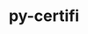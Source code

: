 ---
title: "py-certifi"
layout: cache
categories: [package, v0.20.2]
meta: {"versions": ["2022.12.7"], "compilers": ["gcc@=11.1.0", "gcc@=11.4.0", "gcc@=7.3.1", "gcc@=7.5.0"], "oss": ["amzn2", "ubuntu18.04", "ubuntu20.04", "ubuntu22.04"], "platforms": ["linux"], "targets": ["aarch64", "neoverse_n1", "ppc64le", "x86_64_v3"], "stacks": ["aws-isc", "aws-isc-aarch64", "data-vis-sdk", "e4s", "e4s-power", "ml-linux-x86_64-cpu", "ml-linux-x86_64-cuda", "ml-linux-x86_64-rocm", "radiuss", "root"], "num_specs": 18, "num_specs_by_stack": {"root": 18, "aws-isc-aarch64": 2, "aws-isc": 1, "radiuss": 1, "e4s-power": 4, "e4s": 4, "data-vis-sdk": 4, "ml-linux-x86_64-cuda": 2, "ml-linux-x86_64-cpu": 2, "ml-linux-x86_64-rocm": 2}}
spec_details: [{"hash": "6jnaouzlvzmzqtchwnyz22szt6qftkzr", "compiler": "gcc@=7.3.1", "versions": ["2022.12.7"], "os": "amzn2", "platform": "linux", "target": "aarch64", "variants": ["build_system=python_pip"], "stacks": ["root", "aws-isc-aarch64"], "size": "-", "tarball": "https://binaries.spack.io/releases/v0.20.2/build_cache/linux-amzn2-aarch64/gcc-7.3.1/py-certifi-2022.12.7/linux-amzn2-aarch64-gcc-7.3.1-py-certifi-2022.12.7-6jnaouzlvzmzqtchwnyz22szt6qftkzr.spack"}, {"hash": "pjt67jrwm4dkmm7jjqv7667dve7uzlbg", "compiler": "gcc@=7.3.1", "versions": ["2022.12.7"], "os": "amzn2", "platform": "linux", "target": "neoverse_n1", "variants": ["build_system=python_pip"], "stacks": ["root", "aws-isc-aarch64"], "size": "-", "tarball": "https://binaries.spack.io/releases/v0.20.2/build_cache/linux-amzn2-neoverse_n1/gcc-7.3.1/py-certifi-2022.12.7/linux-amzn2-neoverse_n1-gcc-7.3.1-py-certifi-2022.12.7-pjt67jrwm4dkmm7jjqv7667dve7uzlbg.spack"}, {"hash": "q35r7gxntfftx6dp6u6bydhhp3e3h72a", "compiler": "gcc@=7.3.1", "versions": ["2022.12.7"], "os": "amzn2", "platform": "linux", "target": "x86_64_v3", "variants": ["build_system=python_pip"], "stacks": ["root", "aws-isc"], "size": "-", "tarball": "https://binaries.spack.io/releases/v0.20.2/build_cache/linux-amzn2-x86_64_v3/gcc-7.3.1/py-certifi-2022.12.7/linux-amzn2-x86_64_v3-gcc-7.3.1-py-certifi-2022.12.7-q35r7gxntfftx6dp6u6bydhhp3e3h72a.spack"}, {"hash": "avnd7sawlxsthm7rjtbj6lvk3id3pmmo", "compiler": "gcc@=7.5.0", "versions": ["2022.12.7"], "os": "ubuntu18.04", "platform": "linux", "target": "x86_64_v3", "variants": ["build_system=python_pip"], "stacks": ["root", "radiuss"], "size": "-", "tarball": "https://binaries.spack.io/releases/v0.20.2/build_cache/linux-ubuntu18.04-x86_64_v3/gcc-7.5.0/py-certifi-2022.12.7/linux-ubuntu18.04-x86_64_v3-gcc-7.5.0-py-certifi-2022.12.7-avnd7sawlxsthm7rjtbj6lvk3id3pmmo.spack"}, {"hash": "4cobit2owav5bbb6doagqz64qbac7hbk", "compiler": "gcc@=11.1.0", "versions": ["2022.12.7"], "os": "ubuntu20.04", "platform": "linux", "target": "ppc64le", "variants": ["build_system=python_pip"], "stacks": ["root", "e4s-power"], "size": "-", "tarball": "https://binaries.spack.io/releases/v0.20.2/build_cache/linux-ubuntu20.04-ppc64le/gcc-11.1.0/py-certifi-2022.12.7/linux-ubuntu20.04-ppc64le-gcc-11.1.0-py-certifi-2022.12.7-4cobit2owav5bbb6doagqz64qbac7hbk.spack"}, {"hash": "qqqrvlizymh6l56sh66hqkxnyyu2xvtl", "compiler": "gcc@=11.1.0", "versions": ["2022.12.7"], "os": "ubuntu20.04", "platform": "linux", "target": "ppc64le", "variants": ["build_system=python_pip"], "stacks": ["root", "e4s-power"], "size": "-", "tarball": "https://binaries.spack.io/releases/v0.20.2/build_cache/linux-ubuntu20.04-ppc64le/gcc-11.1.0/py-certifi-2022.12.7/linux-ubuntu20.04-ppc64le-gcc-11.1.0-py-certifi-2022.12.7-qqqrvlizymh6l56sh66hqkxnyyu2xvtl.spack"}, {"hash": "vfrytcgwclvggt6vceoeookmqn5k6guo", "compiler": "gcc@=11.1.0", "versions": ["2022.12.7"], "os": "ubuntu20.04", "platform": "linux", "target": "ppc64le", "variants": ["build_system=python_pip"], "stacks": ["root", "e4s-power"], "size": "-", "tarball": "https://binaries.spack.io/releases/v0.20.2/build_cache/linux-ubuntu20.04-ppc64le/gcc-11.1.0/py-certifi-2022.12.7/linux-ubuntu20.04-ppc64le-gcc-11.1.0-py-certifi-2022.12.7-vfrytcgwclvggt6vceoeookmqn5k6guo.spack"}, {"hash": "3gp72wcrn34tnmuq7yrdzlqkhskwne7n", "compiler": "gcc@=11.1.0", "versions": ["2022.12.7"], "os": "ubuntu20.04", "platform": "linux", "target": "ppc64le", "variants": ["build_system=python_pip"], "stacks": ["root", "e4s-power"], "size": "-", "tarball": "https://binaries.spack.io/releases/v0.20.2/build_cache/linux-ubuntu20.04-ppc64le/gcc-11.1.0/py-certifi-2022.12.7/linux-ubuntu20.04-ppc64le-gcc-11.1.0-py-certifi-2022.12.7-3gp72wcrn34tnmuq7yrdzlqkhskwne7n.spack"}, {"hash": "wn46t7t6qf5x2ouvn2sr727wlc4ka5px", "compiler": "gcc@=11.1.0", "versions": ["2022.12.7"], "os": "ubuntu20.04", "platform": "linux", "target": "x86_64_v3", "variants": ["build_system=python_pip"], "stacks": ["root", "e4s"], "size": "-", "tarball": "https://binaries.spack.io/releases/v0.20.2/build_cache/linux-ubuntu20.04-x86_64_v3/gcc-11.1.0/py-certifi-2022.12.7/linux-ubuntu20.04-x86_64_v3-gcc-11.1.0-py-certifi-2022.12.7-wn46t7t6qf5x2ouvn2sr727wlc4ka5px.spack"}, {"hash": "t24ffaefvh25alniniehldhkgfllkmnj", "compiler": "gcc@=11.1.0", "versions": ["2022.12.7"], "os": "ubuntu20.04", "platform": "linux", "target": "x86_64_v3", "variants": ["build_system=python_pip"], "stacks": ["root", "e4s"], "size": "-", "tarball": "https://binaries.spack.io/releases/v0.20.2/build_cache/linux-ubuntu20.04-x86_64_v3/gcc-11.1.0/py-certifi-2022.12.7/linux-ubuntu20.04-x86_64_v3-gcc-11.1.0-py-certifi-2022.12.7-t24ffaefvh25alniniehldhkgfllkmnj.spack"}, {"hash": "wnku5xu6jbrqagx3hrgj26vkqjvkxjvt", "compiler": "gcc@=11.1.0", "versions": ["2022.12.7"], "os": "ubuntu20.04", "platform": "linux", "target": "x86_64_v3", "variants": ["build_system=python_pip"], "stacks": ["root", "e4s"], "size": "-", "tarball": "https://binaries.spack.io/releases/v0.20.2/build_cache/linux-ubuntu20.04-x86_64_v3/gcc-11.1.0/py-certifi-2022.12.7/linux-ubuntu20.04-x86_64_v3-gcc-11.1.0-py-certifi-2022.12.7-wnku5xu6jbrqagx3hrgj26vkqjvkxjvt.spack"}, {"hash": "yg5smig2vq3uzmhi47uiuak3mfwfj47x", "compiler": "gcc@=11.1.0", "versions": ["2022.12.7"], "os": "ubuntu20.04", "platform": "linux", "target": "x86_64_v3", "variants": ["build_system=python_pip"], "stacks": ["root", "data-vis-sdk"], "size": "-", "tarball": "https://binaries.spack.io/releases/v0.20.2/build_cache/linux-ubuntu20.04-x86_64_v3/gcc-11.1.0/py-certifi-2022.12.7/linux-ubuntu20.04-x86_64_v3-gcc-11.1.0-py-certifi-2022.12.7-yg5smig2vq3uzmhi47uiuak3mfwfj47x.spack"}, {"hash": "qwi5o2khr4q3lojzc2lbsos4ydbwdtuk", "compiler": "gcc@=11.1.0", "versions": ["2022.12.7"], "os": "ubuntu20.04", "platform": "linux", "target": "x86_64_v3", "variants": ["build_system=python_pip"], "stacks": ["root", "data-vis-sdk"], "size": "-", "tarball": "https://binaries.spack.io/releases/v0.20.2/build_cache/linux-ubuntu20.04-x86_64_v3/gcc-11.1.0/py-certifi-2022.12.7/linux-ubuntu20.04-x86_64_v3-gcc-11.1.0-py-certifi-2022.12.7-qwi5o2khr4q3lojzc2lbsos4ydbwdtuk.spack"}, {"hash": "6fpzq555huhuyndnqkbo3q2piwrgn4dy", "compiler": "gcc@=11.1.0", "versions": ["2022.12.7"], "os": "ubuntu20.04", "platform": "linux", "target": "x86_64_v3", "variants": ["build_system=python_pip"], "stacks": ["root", "data-vis-sdk"], "size": "-", "tarball": "https://binaries.spack.io/releases/v0.20.2/build_cache/linux-ubuntu20.04-x86_64_v3/gcc-11.1.0/py-certifi-2022.12.7/linux-ubuntu20.04-x86_64_v3-gcc-11.1.0-py-certifi-2022.12.7-6fpzq555huhuyndnqkbo3q2piwrgn4dy.spack"}, {"hash": "sqt4l7xoybevj7im5iy4q57z6tebvigl", "compiler": "gcc@=11.1.0", "versions": ["2022.12.7"], "os": "ubuntu20.04", "platform": "linux", "target": "x86_64_v3", "variants": ["build_system=python_pip"], "stacks": ["root", "e4s"], "size": "-", "tarball": "https://binaries.spack.io/releases/v0.20.2/build_cache/linux-ubuntu20.04-x86_64_v3/gcc-11.1.0/py-certifi-2022.12.7/linux-ubuntu20.04-x86_64_v3-gcc-11.1.0-py-certifi-2022.12.7-sqt4l7xoybevj7im5iy4q57z6tebvigl.spack"}, {"hash": "pbwrvr7ap7bsimjl4qifu462cnpgh3ri", "compiler": "gcc@=11.1.0", "versions": ["2022.12.7"], "os": "ubuntu20.04", "platform": "linux", "target": "x86_64_v3", "variants": ["build_system=python_pip"], "stacks": ["root", "data-vis-sdk"], "size": "-", "tarball": "https://binaries.spack.io/releases/v0.20.2/build_cache/linux-ubuntu20.04-x86_64_v3/gcc-11.1.0/py-certifi-2022.12.7/linux-ubuntu20.04-x86_64_v3-gcc-11.1.0-py-certifi-2022.12.7-pbwrvr7ap7bsimjl4qifu462cnpgh3ri.spack"}, {"hash": "jn6isrtqm5fu4fp5xoyxezew3ejwh65b", "compiler": "gcc@=11.4.0", "versions": ["2022.12.7"], "os": "ubuntu22.04", "platform": "linux", "target": "x86_64_v3", "variants": ["build_system=python_pip"], "stacks": ["root", "ml-linux-x86_64-cuda", "ml-linux-x86_64-cpu", "ml-linux-x86_64-rocm"], "size": "-", "tarball": "https://binaries.spack.io/releases/v0.20.2/build_cache/linux-ubuntu22.04-x86_64_v3/gcc-11.4.0/py-certifi-2022.12.7/linux-ubuntu22.04-x86_64_v3-gcc-11.4.0-py-certifi-2022.12.7-jn6isrtqm5fu4fp5xoyxezew3ejwh65b.spack"}, {"hash": "j62a33p3et3tl52mznqnpx6hfcjdm3nh", "compiler": "gcc@=11.4.0", "versions": ["2022.12.7"], "os": "ubuntu22.04", "platform": "linux", "target": "x86_64_v3", "variants": ["build_system=python_pip"], "stacks": ["root", "ml-linux-x86_64-cuda", "ml-linux-x86_64-cpu", "ml-linux-x86_64-rocm"], "size": "-", "tarball": "https://binaries.spack.io/releases/v0.20.2/build_cache/linux-ubuntu22.04-x86_64_v3/gcc-11.4.0/py-certifi-2022.12.7/linux-ubuntu22.04-x86_64_v3-gcc-11.4.0-py-certifi-2022.12.7-j62a33p3et3tl52mznqnpx6hfcjdm3nh.spack"}]
---